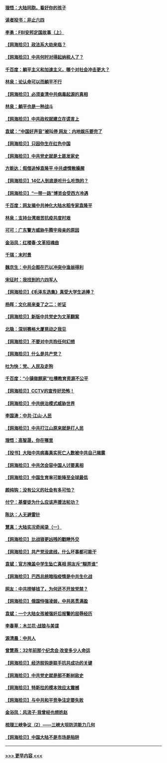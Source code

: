 #### [理悟：大陆同胞，看好你的孩子](../pages/nsc993/n12989778.md?t=06011202) 
#### [读者投书：非止六四](../pages/nsc993/n12989673.md?t=06011202) 
#### [李勇：FBI安邦定国故事（上）](../pages/nsc993/n12987749.md?t=06011202) 
#### [【网海拾贝】政法系大劫来临？](../pages/nsc993/n12987596.md?t=06011202) 
#### [【网海拾贝】中共何时对得起纳税人了？](../pages/nsc993/n12985578.md?t=06011202) 
#### [千百度：躺平主义和加速主义，哪个对社会冲击更大？](../pages/nsc993/n12985512.md?t=06011202) 
#### [林泉：论认命可以而躺平不行](../pages/nsc993/n12985505.md?t=06011202) 
#### [【网海拾贝】必须查清中共病毒起源的真相](../pages/nsc993/n12984276.md?t=06011202) 
#### [林泉：躺平也是一种战斗](../pages/nsc993/n12984194.md?t=06011202) 
#### [【网海拾贝】中共政权就建立在谎言上](../pages/nsc993/n12981880.md?t=06011202) 
#### [袁斌：“中国好声音”被叫停 网友：内地娱乐要完了](../pages/nsc993/n12981826.md?t=06011202) 
#### [【网海拾贝】只因你生在红色中国](../pages/nsc993/n12979096.md?t=06011202) 
#### [【网海拾贝】中共党史就是土匪发家史](../pages/nsc993/n12976478.md?t=06011202) 
#### [方能达：假借追悼袁隆平 中共虚情散臊腥](../pages/nsc993/n12976396.md?t=06011202) 
#### [【网海拾贝】14亿人到底是吃什么吃饱的？](../pages/nsc993/n12974125.md?t=06011202) 
#### [【网海拾贝】“一带一路”博览会受西方冷遇](../pages/nsc993/n12971787.md?t=06011202) 
#### [千百度：网友揭中共神化大陆水稻专家袁隆平](../pages/nsc993/n12971733.md?t=06011202) 
#### [林泉：支持台湾艰苦抗疫共度时艰](../pages/nsc993/n12971350.md?t=06011202) 
#### [可可：广东警方威胁牛腾宇母亲的原因](../pages/nsc993/n12971100.md?t=06011202) 
#### [金浴凤：红楼春·文革招魂曲](../pages/nsc993/n12970354.md?t=06011202) 
#### [千瑞：末时景](../pages/nsc993/n12970337.md?t=06011202) 
#### [魏京生：中共企图在巴以冲突中渔翁得利](../pages/nsc993/n12970286.md?t=06011202) 
#### [宋征时：我找到的六四军人](../pages/nsc993/n12970213.md?t=06011202) 
#### [【网海拾贝】《毛泽东选集》真受大学生追捧？](../pages/nsc993/n12968779.md?t=06011202) 
#### [杨晖：文化局来查了之二：听证](../pages/nsc993/n12966528.md?t=06011202) 
#### [【网海拾贝】新版中共党史为文革翻案](../pages/nsc993/n12967526.md?t=06011202) 
#### [北隐：深圳赛格大厦晃动之我见](../pages/nsc993/n12967393.md?t=06011202) 
#### [【网海拾贝】不要对中共抱任何幻想](../pages/nsc993/n12965222.md?t=06011202) 
#### [【网海拾贝】什么是共产党？](../pages/nsc993/n12962781.md?t=06011202) 
#### [吐为快：党、人民及走狗](../pages/nsc993/n12962747.md?t=06011202) 
#### [千百度：“小镇做题家”吐槽教育资源不公平](../pages/nsc993/n12962705.md?t=06011202) 
#### [【网海拾贝】CCTV的宣传好恐怖！](../pages/nsc993/n12959984.md?t=06011202) 
#### [【网海拾贝】中共统治模式威胁世界](../pages/nsc993/n12957622.md?t=06011202) 
#### [李国涛：中共‧江山‧人民](../pages/nsc993/n12957502.md?t=06011202) 
#### [【网海拾贝】中共打江山原来就是打人民](../pages/nsc993/n12954345.md?t=06011202) 
#### [理悟：高智晟，你在哪里](../pages/nsc993/n12953115.md?t=06011202) 
#### [【投书】大陆中共病毒真实死亡人数被中共自己揭露](../pages/nsc993/n12953050.md?t=06011202) 
#### [【网海拾贝】中共怎会容中国人讨要真相](../pages/nsc993/n12952161.md?t=06011202) 
#### [【网海拾贝】中国生育率可能降至全球最低](../pages/nsc993/n12948793.md?t=06011202) 
#### [颜纯钩：没有公义的社会有多可怕？](../pages/nsc993/n12947626.md?t=06011202) 
#### [付宁：基督徒为什么应该声援法轮功？](../pages/nsc993/n12947233.md?t=06011202) 
#### [陈达：人无避雷针](../pages/nsc993/n12947098.md?t=06011202) 
#### [慧真：大陆实况奇闻录（一）](../pages/nsc993/n12945811.md?t=06011202) 
#### [【网海拾贝】比战狼更凶残的戳瞎外交](../pages/nsc993/n12945717.md?t=06011202) 
#### [【网海拾贝】共产党没底线，什么坏事都可能干](../pages/nsc993/n12942090.md?t=06011202) 
#### [袁斌：官方掩盖中学生坠亡真相 网友斥“糊弄谁”](../pages/nsc993/n12942029.md?t=06011202) 
#### [【网海拾贝】巴西总统暗指疫情是中共生化战](../pages/nsc993/n12938999.md?t=06011202) 
#### [网友：中共捞够钱了，为何还不开放党禁？](../pages/nsc993/n12938952.md?t=06011202) 
#### [【网海拾贝】俄国恃强凌弱，中共恶贯满盈](../pages/nsc993/n12936626.md?t=06011202) 
#### [袁斌：一个大陆女孩被强奸后报警的屈辱经历](../pages/nsc993/n12936547.md?t=06011202) 
#### [李春草：木兰花·战狼与美谍](../pages/nsc993/n12935995.md?t=06011202) 
#### [源清晨：中共人](../pages/nsc993/n12935589.md?t=06011202) 
#### [曾慧燕：32年前那个纪念会 改变多少人命运](../pages/nsc993/n12934233.md?t=06011202) 
#### [【网海拾贝】经济脱钩是联手抗共成功的关键](../pages/nsc993/n12934176.md?t=06011202) 
#### [【网海拾贝】中共党史就是部不断树敌史](../pages/nsc993/n12932844.md?t=06011202) 
#### [【网海拾贝】特斯拉的模本效应太震撼](../pages/nsc993/n12925626.md?t=06011202) 
#### [【网海拾贝】与中共和平竞争注定要失败](../pages/nsc993/n12923326.md?t=06011202) 
#### [金浴凤：风流子‧我曾经也想姓赵](../pages/nsc993/n12920911.md?t=06011202) 
#### [梳理三峡争议（2）——三峡大坝防洪能力几何](../pages/nsc993/n12920173.md?t=06011202) 
#### [【网海拾贝】中国大陆不是市场是陷阱](../pages/nsc993/n12920143.md?t=06011202) 

----
#### [ >>> 更早内容 <<< ](../indexes/nsc993-earlier.md)

